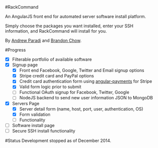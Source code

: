 #RackCommand

An AngularJS front end for automated server software install platform.

Simply choose the packages you want installed, enter your SSH information, and RackCommand will install for you.

By [Andrew Paradi](http://andrewparadi.com) and [Brandon Chow](https://github.com/RandomMaker).

#Progress
- [x] Filterable portfolio of available software
- [x] Signup page
  - [x] Front end Facebook, Google, Twitter and Email signup options
  - [x] Stripe credit card and PayPal options
  - [x] Credit card authentication form using [angular-payments](https://github.com/laurihy/angular-payments) for Stripe
  - [x] Valid form logic prior to submit
  - [ ] Functional OAuth signup for Facebook, Twitter, Google
  - [ ] NodeJS backend to send new user information JSON to MongoDB
- [x] Servers Page
  - [x] Server detail form (name, host, port, user, authentication, OS)
  - [x] Form validation
  - [ ] Functionality
- [ ] Software install page
- [ ] Secure SSH install functionality

#Status
Development stopped as of December 2014.
